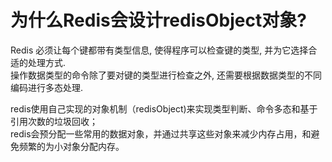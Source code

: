 # 为什么Redis会设计redisObject对象?
Redis 必须让每个键都带有类型信息, 使得程序可以检查键的类型, 并为它选择合适的处理方式.       
操作数据类型的命令除了要对键的类型进行检查之外, 还需要根据数据类型的不同编码进行多态处理.   

redis使用自己实现的对象机制（redisObject)来实现类型判断、命令多态和基于引用次数的垃圾回收；     
redis会预分配一些常用的数据对象，并通过共享这些对象来减少内存占用，和避免频繁的为小对象分配内存。